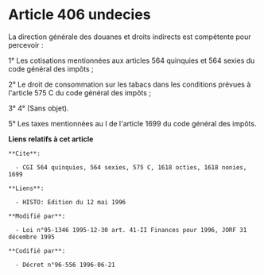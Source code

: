 # Article 406 undecies

La direction générale des douanes et droits indirects est compétente pour percevoir :

1° Les cotisations mentionnées aux articles 564 quinquies et 564 sexies du code général des impôts ;

2° Le droit de consommation sur les tabacs dans les conditions prévues à l'article 575 C du code général des impôts ;

3° 4° (Sans objet).

5° Les taxes mentionnées au I de l'article 1699 du code général des impôts.

**Liens relatifs à cet article**

	**Cite**:

	  - CGI 564 quinquies, 564 sexies, 575 C, 1618 octies, 1618 nonies, 1699

	**Liens**:

	  - HISTO: Edition du 12 mai 1996

	**Modifié par**:

	  - Loi n°95-1346 1995-12-30 art. 41-II Finances pour 1996, JORF 31 décembre 1995

	**Codifié par**:

	  - Décret n°96-556 1996-06-21
